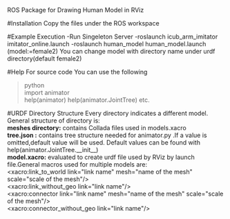 ROS Package for Drawing Human Model in RViz 

#Installation
Copy the files under the ROS workspace

#Example Execution
-Run Singeleton Server
-roslaunch icub_arm_imitator imitator_online.launch
-roslaunch human_model human_model.launch (model:=female2)
You can change model with directory name under urdf directory(default female2)

#Help
For source code You can use the following
>python  
>import animator  
>help(animator) help(animator.JointTree) etc.  

#URDF Directory Structure
Every directory indicates a different model. General structure of directory is:  
__meshes directory:__ contains Collada files used in models.xacro  
__tree.json :__ contains tree structure needed for animator.py .If a value is omitted,default
value will be used. Default values can be found with help(animator.JointTree.\_\_init\_\_)  
__model.xacro:__ evaluated to create urdf file used by RViz by launch file.General macros used for
multiple models are:  
<xacro:link_to_world link="link name" mesh="name of the mesh" scale="scale of the mesh"/>  
<xacro:link_without_geo link="link name"/>  
<xacro:connector link="link name" mesh="name of the mesh" scale="scale of the mesh"/>  
<xacro:connector_without_geo link="link name"/>  
